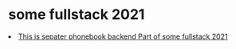# some fullstack 2021

<li><a href="https://github.com/lasse1900/some-fullstack-211021">This is sepater phonebook backend Part of some fullstack 2021</a></li>